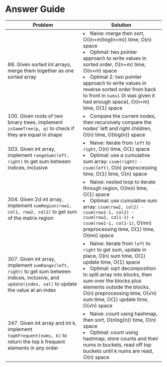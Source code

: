 # Answer Guide
| Problem | Solution |
| --- | --- |
| 88. Given sorted int arrays, merge them together as one sorted array | <li>Naive: merge then sort, O((n+m)log(n+m)) time, O(n) space<li>Optimal: two pointer approach to write values in sorted order, O(n+m) time, O(n+m) space<li>Optimal 2: two pointer approach to write values in reverse sorted order from back to front in `nums1` (it was given it had enough space), O(n+m) time, O(1) space |
| 100. Given roots of two binary trees, implement `isSameTree(p, q)` to check if they are equal in shape | <li>Compare the current nodes, then recursively compare the nodes' left and right children, O(n) time, O(log(n)) space |
| 303. Given int array, implement `rangeSum(left, right)` to get sum between indices, inclusive | <li>Naive: iterate from `left` to `right`, O(n) time, O(1) space<li>Optimal: use a cumulative sum array: `csum(right) - csum(left)`, O(n) preprocessing time, O(1) time, O(n) space |
| 304. Given 2d int array, implement `sumRegion(row1, col1, row2, col2)` to get sum of the matrix region | <li>Naive: nested loop to iterate through region, O(mn) time, O(1) space<li>Optimal: use cumulative sum array: `csum(row2, col2) - csum(row1-1, col2) - csum(row2, col1-1) + csum(row1-1, col1-1)`, O(mn) preprocessing time, O(1) time, O(mn) space
| 307. Given int array, implement `sumRange(left, right)` to get sum between indices, inclusive, and `update(index, val)` to update the value at an index | <li>Naive: iterate from `left` to `right` to get sum, update in place, O(n) sum time, O(1) update time, O(1) space<li>Optimal: sqrt decomposition to split array into blocks, then sum over the blocks plus elements outside the blocks, O(n) preprocessing time, O(√n) sum time, O(1) update time, O(√n) space |
| 347. Given int array and int k, implement `topKFrequent(nums, k)` to return the top k frequent elements in any order | <li>Naive: count using hashmap, then sort, O(nlog(n)) time, O(n) space<li>Optimal: count using hashmap, store counts and their nums in buckets, read off top buckets until k nums are read, O(n) space
